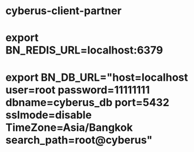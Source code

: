 # cyberus-client-partner

# export BN_REDIS_URL=localhost:6379

# export BN_DB_URL="host=localhost user=root password=11111111 dbname=cyberus_db port=5432 sslmode=disable TimeZone=Asia/Bangkok search_path=root@cyberus"
